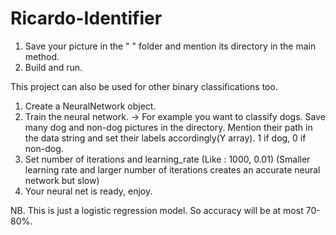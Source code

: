 # Ricardo-Identifier
1. Save your picture in the "  " folder and mention its directory in the main method.
2. Build and run.

This project can also be used for other binary classifications too.
1. Create a NeuralNetwork object.
2. Train the neural network. ->
   For example you want to classify dogs. Save many dog and non-dog pictures in the directory. Mention their path in the data
   string and set their labels accordingly(Y array). 1 if dog, 0 if non-dog.
3. Set number of iterations and learning_rate (Like : 1000, 0.01)
   (Smaller learning rate and larger number of iterations creates an accurate neural network but slow)
4. Your neural net is ready, enjoy.

NB. This is just a logistic regression model. So accuracy will be at most 70-80%.

   
